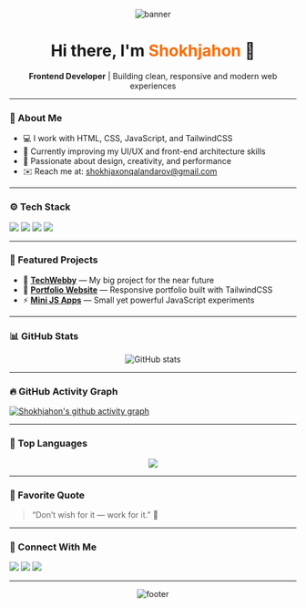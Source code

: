<!-- 🔸 Shokhjahon Professional GitHub Profile README (Full Sabzi Gradient Version) 🔸 -->

<p align="center">
  <img src="https://capsule-render.vercel.app/api?type=waving&color=FF6B00,FFA851&height=220&section=header&text=Welcome%20to%20Shokhjahon’s%20Profile%20🧡&fontColor=ffffff&fontSize=40&animation=fadeIn&fontAlignY=38" alt="banner"/>
</p>

<h1 align="center">Hi there, I'm <span style="color:#FF6B00;">Shokhjahon</span> 👋</h1>

<p align="center">
  <b>Frontend Developer</b> | Building clean, responsive and modern web experiences
</p>

---

### 🧠 About Me
- 💻 I work with HTML, CSS, JavaScript, and TailwindCSS  
- 🚀 Currently improving my UI/UX and front-end architecture skills  
- 🌱 Passionate about design, creativity, and performance  
- ✉️ Reach me at: shokhjaxonqalandarov@gmail.com

---

### ⚙️ Tech Stack
<p align="left">
  <img src="https://img.shields.io/badge/HTML5-FF6B00?style=for-the-badge&logo=html5&logoColor=white"/>
  <img src="https://img.shields.io/badge/CSS3-1572B6?style=for-the-badge&logo=css3&logoColor=white"/>
  <img src="https://img.shields.io/badge/JavaScript-F7DF1E?style=for-the-badge&logo=javascript&logoColor=black"/>
  <img src="https://img.shields.io/badge/TailwindCSS-38B2AC?style=for-the-badge&logo=tailwindcss&logoColor=white"/>
</p>

---

### 📂 Featured Projects
- 🧩 [**TechWebby**](#) — My big project for the near future 
- 🎨 [**Portfolio Website**](#) — Responsive portfolio built with TailwindCSS  
- ⚡ [**Mini JS Apps**](#) — Small yet powerful JavaScript experiments  

---

### 📊 GitHub Stats
<p align="center">
  <img src="https://github-readme-stats.vercel.app/api?username=Shokhjahon&show_icons=true&theme=default&title_color=FF6B00&icon_color=FF6B00&text_color=333&hide_border=true" alt="GitHub stats"/>
</p>

---

### 🔥 GitHub Activity Graph
[![Shokhjahon's github activity graph](https://github-readme-activity-graph.vercel.app/graph?username=Shokhjahon&bg_color=ffffff&color=FF6B00&line=FF6B00&point=FFA851&area=true&hide_border=true)](https://github.com/Shokhjahon)

---

### 🧮 Top Languages
<p align="center">
  <img src="https://github-readme-stats.vercel.app/api/top-langs/?username=Shokhjahon&layout=compact&title_color=FF6B00&text_color=333&hide_border=true"/>
</p>

---

### 💬 Favorite Quote
> “Don’t wish for it — work for it.” 🧡

---

### 🤝 Connect With Me
<p align="left">
  <a href="mailto:shokhjaxonqalandarov@gmail.com"><img src="https://img.shields.io/badge/Gmail-FF6B00?style=for-the-badge&logo=gmail&logoColor=white" /></a>
  <a href="https://t.me/Dassturchi"><img src="https://img.shields.io/badge/Telegram-26A5E4?style=for-the-badge&logo=telegram&logoColor=white" /></a>
  <a href="https://github.com/QalandarovShokhjahon"><img src="https://img.shields.io/badge/GitHub-181717?style=for-the-badge&logo=github&logoColor=white" /></a>
</p>

---

<p align="center">
  <img src="https://capsule-render.vercel.app/api?type=waving&color=FFA851,FF6B00&height=120&section=footer&text=Build%20·%20Learn%20·%20Repeat%20🧡&fontColor=ffffff&fontSize=24&animation=fadeIn" alt="footer"/>
</p>
